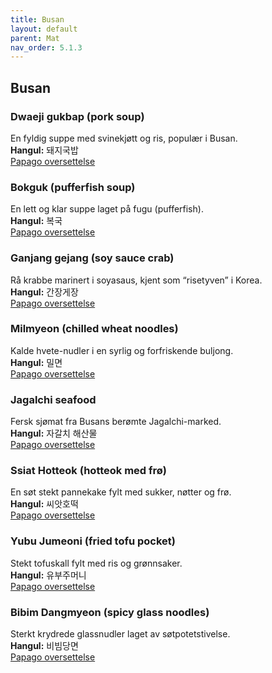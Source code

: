 ```yaml
---
title: Busan 
layout: default
parent: Mat
nav_order: 5.1.3
---
```


## Busan

### Dwaeji gukbap (pork soup)  
En fyldig suppe med svinekjøtt og ris, populær i Busan.  
**Hangul:** 돼지국밥  
[Papago oversettelse](https://papago.naver.com/?sk=ko&tk=en&st=돼지국밥)

### Bokguk (pufferfish soup)  
En lett og klar suppe laget på fugu (pufferfish).  
**Hangul:** 복국  
[Papago oversettelse](https://papago.naver.com/?sk=ko&tk=en&st=복국)

### Ganjang gejang (soy sauce crab)  
Rå krabbe marinert i soyasaus, kjent som “risetyven” i Korea.  
**Hangul:** 간장게장  
[Papago oversettelse](https://papago.naver.com/?sk=ko&tk=en&st=간장게장)

### Milmyeon (chilled wheat noodles)  
Kalde hvete-nudler i en syrlig og forfriskende buljong.  
**Hangul:** 밀면  
[Papago oversettelse](https://papago.naver.com/?sk=ko&tk=en&st=밀면)

### Jagalchi seafood  
Fersk sjømat fra Busans berømte Jagalchi-marked.  
**Hangul:** 자갈치 해산물  
[Papago oversettelse](https://papago.naver.com/?sk=ko&tk=en&st=자갈치%20해산물)

### Ssiat Hotteok (hotteok med frø)  
En søt stekt pannekake fylt med sukker, nøtter og frø.  
**Hangul:** 씨앗호떡  
[Papago oversettelse](https://papago.naver.com/?sk=ko&tk=en&st=씨앗호떡)

### Yubu Jumeoni (fried tofu pocket)  
Stekt tofuskall fylt med ris og grønnsaker.  
**Hangul:** 유부주머니  
[Papago oversettelse](https://papago.naver.com/?sk=ko&tk=en&st=유부주머니)

### Bibim Dangmyeon (spicy glass noodles)  
Sterkt krydrede glassnudler laget av søtpotetstivelse.  
**Hangul:** 비빔당면  
[Papago oversettelse](https://papago.naver.com/?sk=ko&tk=en&st=비빔당면)